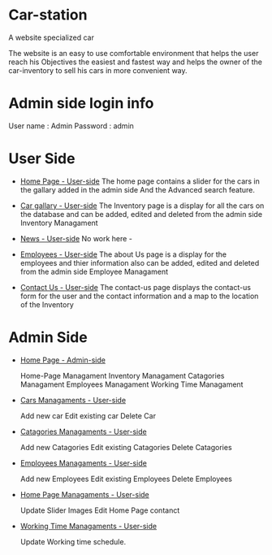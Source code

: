 # Car-station
A website specialized car 

The website is an easy to use comfortable environment that helps the user reach his Objectives the easiest and fastest way and helps the owner of the car-inventory to sell his cars in more convenient way.


# Admin side login info

User name : Admin
Password : admin



# User Side
- [Home Page - User-side](https://github.com/Ahmedelforjani/Car-station-ITSE412/blob/master/index.php)
      The home page contains a slider for the cars in the gallary added in the admin side 
      And the Advanced search feature.
      
- [Car gallary - User-side](https://github.com/Ahmedelforjani/Car-station-ITSE412/blob/master/inventory.php)
      The Inventory page is a display for all the cars on the database and can be added, edited and deleted from the admin side Inventory            Managament  
      
- [News - User-side](https://github.com/Ahmedelforjani/Car-station-ITSE412/blob/master/blog.php)
      No work here - 
      
- [Employees - User-side](https://github.com/Ahmedelforjani/Car-station-ITSE412/blob/master/our-team.php)
      The about Us page is a display for the employees and thier information also can be added, edited and deleted from the admin side Employee            Managament  
      
- [Contact Us - User-side](https://github.com/Ahmedelforjani/Car-station-ITSE412/blob/master/contact.php)
      The contact-us page displays the contact-us form for the user and the contact information and a map to the location of the Inventory

# Admin Side
- [Home Page - Admin-side](https://github.com/Ahmedelforjani/Car-station-ITSE412/blob/master/admin/index.php)
  
  Home-Page Managament
  Inventory Managament
  Catagories Managament
  Employees Managament
  Working Time Managament
  
- [Cars Managaments - User-side](https://github.com/Ahmedelforjani/Car-station-ITSE412/blob/master/admin/car_inventory.php)
 
  Add new car
  Edit existing car
  Delete Car
  
- [Catagories Managaments - User-side](https://github.com/Ahmedelforjani/Car-station-ITSE412/blob/master/admin/categories.php)

  Add new Catagories
  Edit existing Catagories
  Delete Catagories
  
- [Employees Managaments - User-side](https://github.com/Ahmedelforjani/Car-station-ITSE412/blob/master/admin/employees.php)

  Add new Employees
  Edit existing Employees
  Delete Employees
  
- [Home Page Managaments - User-side](https://github.com/Ahmedelforjani/Car-station-ITSE412/blob/master/admin/home-page.php)

  Update Slider Images
  Edit Home Page contanct
  
- [Working Time Managaments - User-side](https://github.com/Ahmedelforjani/Car-station-ITSE412/blob/master/admin/working-time-page.php)

  Update Working time schedule.
